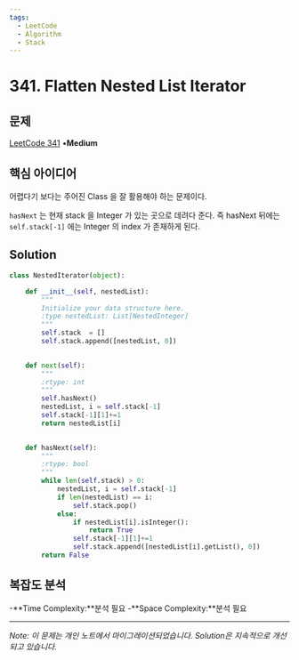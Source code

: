 ```yaml
---
tags:
  - LeetCode
  - Algorithm
  - Stack
---
```


# 341. Flatten Nested List Iterator

## 문제

[LeetCode 341](https://leetcode.com/problems/flatten-nested-list-iterator/) •**Medium**

## 핵심 아이디어

어렵다기 보다는 주어진 Class 을 잘 활용해야 하는 문제이다.

`hasNext` 는 현재 stack 을 Integer 가 있는 곳으로 데려다 준다. 즉 hasNext 뒤에는 `self.stack[-1]` 에는 Integer 의 index 가 존재하게 된다.

## Solution

```python
class NestedIterator(object):

    def __init__(self, nestedList):
        """
        Initialize your data structure here.
        :type nestedList: List[NestedInteger]
        """
        self.stack  = []
        self.stack.append([nestedList, 0])
        

    def next(self):
        """
        :rtype: int
        """
        self.hasNext()
        nestedList, i = self.stack[-1]
        self.stack[-1][1]+=1
        return nestedList[i]
        

    def hasNext(self):
        """
        :rtype: bool
        """
        while len(self.stack) > 0:
            nestedList, i = self.stack[-1]
            if len(nestedList) == i:
                self.stack.pop()
            else:
                if nestedList[i].isInteger():
                    return True
                self.stack[-1][1]+=1
                self.stack.append([nestedList[i].getList(), 0])
        return False
```

## 복잡도 분석

-**Time Complexity:**분석 필요
-**Space Complexity:**분석 필요

---

*Note: 이 문제는 개인 노트에서 마이그레이션되었습니다. Solution은 지속적으로 개선되고 있습니다.*

